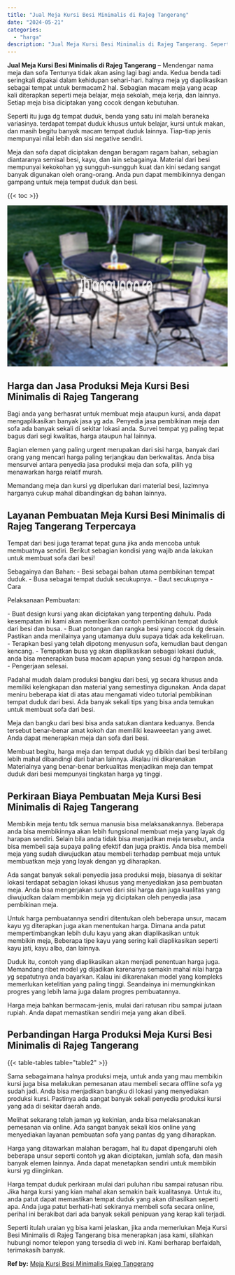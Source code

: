 ```yaml
---
title: "Jual Meja Kursi Besi Minimalis di Rajeg Tangerang"
date: "2024-05-21"
categories: 
  - "harga"
description: "Jual Meja Kursi Besi Minimalis di Rajeg Tangerang. Seperti itulah uraian yg bisa kami jelaskan, jika anda memerlukan Meja Kursi Besi Minimalis di Rajeg Tange..."
---
```


**Jual Meja Kursi Besi Minimalis di Rajeg Tangerang** – Mendengar nama meja dan sofa Tentunya tidak akan asing lagi bagi anda. Kedua benda tadi seringkali dipakai dalam kehidupan sehari-hari. halnya meja yg diaplikasikan sebagai tempat untuk bermacam2 hal. Sebagian macam meja yang acap kali diterapkan seperti meja belajar, meja sekolah, meja kerja, dan lainnya. Setiap meja bisa diciptakan yang cocok dengan kebutuhan.

Seperti itu juga dg tempat duduk, benda yang satu ini malah beraneka variasinya. terdapat tempat duduk khusus untuk belajar, kursi untuk makan, dan masih begitu banyak macam tempat duduk lainnya. Tiap-tiap jenis mempunyai nilai lebih dan sisi negative sendiri.

Meja dan sofa dapat diciptakan dengan beragam ragam bahan, sebagian diantaranya semisal besi, kayu, dan lain sebagainya. Material dari besi mempunyai kekokohan yg sungguh-sungguh kuat dan kini sedang sangat banyak digunakan oleh orang-orang. Anda pun dapat membikinnya dengan gampang untuk meja tempat duduk dan besi.

{{< toc >}}

![Jual Meja Kursi Besi Minimalis di Rajeg Tangerang](/images/jual-meja-besi-murah12.png)

## Harga dan Jasa Produksi Meja Kursi Besi Minimalis di Rajeg Tangerang

Bagi anda yang berhasrat untuk membuat meja ataupun kursi, anda dapat mengaplikasikan banyak jasa yg ada. Penyedia jasa pembikinan meja dan sofa ada banyak sekali di sekitar lokasi anda. Survei tempat yg paling tepat bagus dari segi kwalitas, harga ataupun hal lainnya.

Bagian elemen yang paling urgent merupakan dari sisi harga, banyak dari orang yang mencari harga paling terjangkau dan berkwalitas. Anda bisa mensurvei antara penyedia jasa produksi meja dan sofa, pilih yg menawarkan harga relatif murah.

Memandang meja dan kursi yg diperlukan dari material besi, lazimnya harganya cukup mahal dibandingkan dg bahan lainnya.

## Layanan Pembuatan Meja Kursi Besi Minimalis di Rajeg Tangerang Terpercaya

Tempat dari besi juga teramat tepat guna jika anda mencoba untuk membuatnya sendiri. Berikut sebagian kondisi yang wajib anda lakukan untuk membuat sofa dari besi!

Sebagainya dan Bahan: - Besi sebagai bahan utama pembikinan tempat duduk. - Busa sebagai tempat duduk secukupnya. - Baut secukupnya - Cara

Pelaksanaan Pembuatan:

\- Buat design kursi yang akan diciptakan yang terpenting dahulu. Pada kesempatan ini kami akan memberikan contoh pembikinan tempat duduk dari besi dan busa. - Buat potongan dan rangka besi yang cocok dg desain. Pastikan anda menilainya yang utamanya dulu supaya tidak ada kekeliruan. - Terapkan besi yang telah dipotong menyusun sofa, kemudian baut dengan kencang. - Tempatkan busa yg akan diaplikasikan sebagai lokasi duduk, anda bisa menerapkan busa macam apapun yang sesuai dg harapan anda. - Pengerjaan selesai.

Padahal mudah dalam produksi bangku dari besi, yg secara khusus anda memiliki kelengkapan dan material yang semestinya digunakan. Anda dapat meniru beberapa kiat di atas atau mengamati video tutorial pembikinan tempat duduk dari besi. Ada banyak sekali tips yang bisa anda temukan untuk membuat sofa dari besi.

Meja dan bangku dari besi bisa anda satukan diantara keduanya. Benda tersebut benar-benar amat kokoh dan memiliki keaweeetan yang awet. Anda dapat menerapkan meja dan sofa dari besi.

Membuat begitu, harga meja dan tempat duduk yg dibikin dari besi terbilang lebih mahal dibandingi dari bahan lainnya. Jikalau ini dikarenakan Materialnya yang benar-benar berkualitas menjadikan meja dan tempat duduk dari besi mempunyai tingkatan harga yg tinggi.

## Perkiraan Biaya Pembuatan Meja Kursi Besi Minimalis di Rajeg Tangerang

Membikin meja tentu tdk semua manusia bisa melaksanakannya. Beberapa anda bisa membikinnya akan lebih fungsional membuat meja yang layak dg harapan sendiri. Selain bila anda tidak bisa menjadikan meja tersebut, anda bisa membeli saja supaya paling efektif dan juga praktis. Anda bisa membeli meja yang sudah diwujudkan atau membeli terhadap pembuat meja untuk membuatkan meja yang layak dengan yg diharapkan.

Ada sangat banyak sekali penyedia jasa produksi meja, biasanya di sekitar lokasi terdapat sebagian lokasi khusus yang menyediakan jasa pembuatan meja. Anda bisa mengerjakan survei dari sisi harga dan juga kualitas yang diwujudkan dalam membikin meja yg diciptakan oleh penyedia jasa pembikinan meja.

Untuk harga pembuatannya sendiri ditentukan oleh beberapa unsur, macam kayu yg diterapkan juga akan menentukan harga. Dimana anda patut mempertimbangkan lebih dulu kayu yang akan diaplikasikan untuk membikin meja, Beberapa tipe kayu yang sering kali diaplikasikan seperti kayu jati, kayu alba, dan lainnya.

Duduk itu, contoh yang diaplikasikan akan menjadi penentuan harga juga. Memandang ribet model yg dijadikan karenanya semakin mahal nilai harga yg sepatutnya anda bayarkan. Kalau ini dikarenakan model yang kompleks memerlukan ketelitian yang paling tinggi. Seandainya ini memungkinkan progres yang lebih lama juga dalam progres pembuatannya.

Harga meja bahkan bermacam-jenis, mulai dari ratusan ribu sampai jutaan rupiah. Anda dapat memastikan sendiri meja yang akan dibeli.

## Perbandingan Harga Produksi Meja Kursi Besi Minimalis di Rajeg Tangerang

{{< table-tables table="table2" >}}

Sama sebagaimana halnya produksi meja, untuk anda yang mau membikin kursi juga bisa melakukan pemesanan atau membeli secara offline sofa yg sudah jadi. Anda bisa menjadikan bangku di lokasi yang menyediakan produksi kursi. Pastinya ada sangat banyak sekali penyedia produksi kursi yang ada di sekitar daerah anda.

Melihat sekarang telah jaman yg kekinian, anda bisa melaksanakan pemesanan via online. Ada sangat banyak sekali kios online yang menyediakan layanan pembuatan sofa yang pantas dg yang diharapkan.

Harga yang ditawarkan malahan beragam, hal itu dapat dipengaruhi oleh beberapa unsur seperti contoh yg akan diciptakan, jumlah sofa, dan masih banyak elemen lainnya. Anda dapat menetapkan sendiri untuk membikin kursi yg diinginkan.

Harga tempat duduk perkiraan mulai dari puluhan ribu sampai ratusan ribu. Jika harga kursi yang kian mahal akan semakin baik kualitasnya. Untuk itu, anda patut dapat memastikan tempat duduk yang akan dihasilkan seperti apa. Anda juga patut berhati-hati sekiranya membeli sofa secara online, perihal ini berakibat dari ada banyak sekali penipuan yang kerap kali terjadi.

Seperti itulah uraian yg bisa kami jelaskan, jika anda memerlukan Meja Kursi Besi Minimalis di Rajeg Tangerang bisa menerapkan jasa kami, silahkan hubungi nomor telepon yang tersedia di web ini. Kami berharap berfaidah, terimakasih banyak.

**Ref by:** [Meja Kursi Besi Minimalis Rajeg Tangerang](https://id.wikipedia.org/wiki/Meja)
